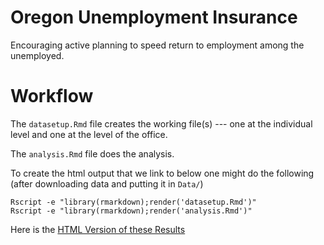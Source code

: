# Oregon Unemployment Insurance
Encouraging active planning to speed return to employment among the unemployed.

# Workflow

The `datasetup.Rmd` file creates the working file(s) --- one at the individual level and one at the level of the office. 

The `analysis.Rmd` file does the analysis.

To create the html output that we link to below one might do the following (after downloading data and putting it in `Data/`)

```
Rscript -e "library(rmarkdown);render('datasetup.Rmd')"
Rscript -e "library(rmarkdown);render('analysis.Rmd')"
```

Here is the [HTML Version of these Results](https://htmlpreview.github.io/?https://github.com/sbstusa/oregonui/blob/master/analysis.html)

